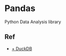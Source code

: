 # Pandas
Python Data Analysis library


## Ref
- [+ DuckDB](https://levelup.gitconnected.com/using-duckdb-for-data-analytics-bab3e3ff032c)
